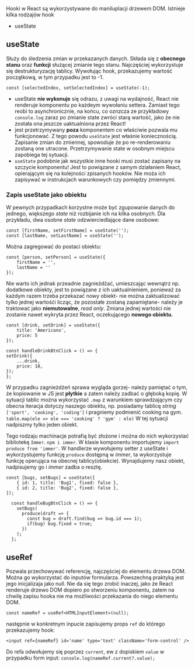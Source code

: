 Hooki w React są wykorzystywane do maniluplacji drzewem DOM. Istnieje kilka rodzajów hook
- useState


## useState
Służy do śledzenia zmian w przekazanych danych. Składa się z **obecnego stanu** oraz **funkcji** służącej zmianie tego stanu. Najczęściej wykorzystuje się destrukturyzację tablicy. Wywołując hook, przekazujemy wartość początkową, w tym przypadku jest to -1.
```
const [selectedIndex, setSelectedIndex] = useState(-1);
```

- useState **nie wykonuje** się odrazu, z uwagi na wydajność, React nie renderuje komponentu po każdeym wywołaniu settera. Zamiast tego reobi to asynchronicznie, na końcu, co oznzcza ze przykładowy `console.log` zaraz po zmianie state zwróci starą wartość, jako że nie została ona jeszcze uaktualniona przez React!
- jest przetrzymywany **poza** komponentem co właściwie pozwala mu funkcjonować. Z tego powodu `useState` jest właśnie koniecznością. Zapisanie zmian do zmiennej, spowoduje że po re-renderowaniu zostaną one utracone. Przetrzymywanie state w osobnym miejscu zapobiega tej sytuacji. 
- `useState` podobnie jak wszystkie inne hooki musi zostać zapisany na szczycie komponentu! Jest to powiązane z samym działaniem React, opierającym się na kolejności zpisanych hooków. Nie moża ich zapisywać w instrukcjach warunkowych czy pomiędzy zmiennymi.

### Zapis useState jako obiektu
W pewnych przypadkach korzystne może być zgupowanie danych do jednego, większego _state_ niż rozbijanie ich na kilka osobnych. Dla przykładu, dwa osobne _state_ odzwierciedlające dane osobowe:
```
const [firstName, setFirstName] = useState('');
const [lastName, setLastName] = useState('');
```

Można zagregować do postaci obiektu:
```
const [person, setPerson] = useState({
    firstName = '',
    lastName = ''
});
```

Nie warto ich jednak przeadnie zagnieżdżać, umieszcając wewnątrz np. dodatkowe obiekty, jest to powiązane z ich uaktualnieniem, ponieważ za każdym razem trzeba przekazać nowy obiekt- nie można zaktualizować tylko jednej wartośći licząc, że pozostałe zostaną zapamiętane- należy je traktować jako **niemutowalne**, _read only_. Zmiana jednej wartości nie zostanie nawet wykryta przez React, oczekującego **nowego obiektu**.
```
const [drink, setDrink] = useState({
    title: 'Americano',
    price: 5
});

const handleDrinkBtnClick = () => {
setDrink({
    ...drink,
    price: 18,
});
};
```

W przypadku zagnieżdżeń sprawa wygląda gorzej- należy pamiętać o tym, że kopiowanie w JS jest **płytkie** a zatem należy zadbać o głęboką kopię. W sytuacji tablic można wykorzystać `.map` z warunkiem sprawdzającym czy obecna iteracja dotyczy naszego obiektu, np. posiadamy tablicę _string_ `['sport', 'cooking', 'coding']` i pragniemy podmienić cooking na gym. `table.map(ele => ele === 'cooking' ? 'gym' : ele)` W tej sytuacji nadpiszmy tylko jeden obiekt.

Tego rodzaju machinacje potrafią być złożone i można do nich wykorzystać bibliotekę `Immer`. `npm i immer`.
W klasie komponentu importujemy `import produce from 'immer'`. W handlerze wywołujemy setter z useState i wykorzystujemy funkcję `produce` dostępną w _immer_, ta wykorzystuje funkcję operująca na obecnej tablicy(obiekcie). Wynajdujemy nasz obiekt, nadpisujemy go i _immer_ zadba o resztę.
```
const [bugs, setBugs] = useState([
    { id: 1, title: 'Bug1', fixed: false },
    { id: 2, title: 'Bug2', fixed: false },
]);

  const handleBugBtnClick = () => {
    setBugs(
      produce(draft => {
        const bug = draft.find(bug => bug.id === 1);
        if(bug) bug.fixed = true;
      })
    );
  };
```

## useRef
Pozwala przechowywać referencję, najczęściej do elementu drzewa DOM. Można go wykorzystać do inputów formularza. Powszechną praktyką jest jego inicjalizaja jako null. Nie da się tego zrobić inaczej, jako że React renderuje drzewo DOM dopiero po stworzeniu komponentu, zatem na chwilę zapisu hooka nie ma możliwości przekazania do niego elementu DOM. 
```
const nameRef = useRef<HTMLInputElement>(null);
```
następnie w konkretnym inpucie zapisujemy props `ref` do którego przekazujemy hook:
```
<input ref={nameRef} id='name' type='text' className='form-control' />
```

Do refa odwołujemy się poprzez `current`, ew z dopiskiem `value` w przypadku form input: `console.log(nameRef.current?.value);`